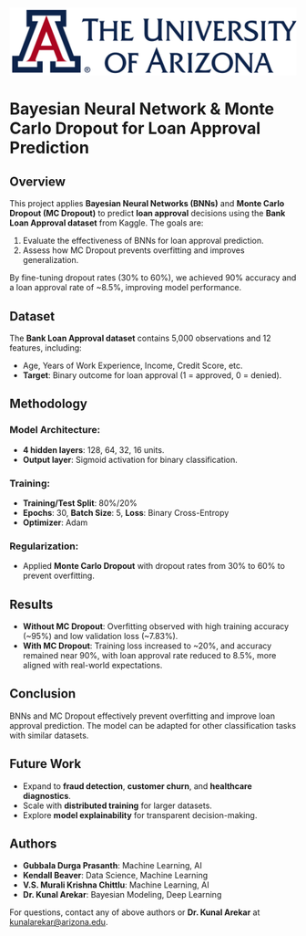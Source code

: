 ![](docs/uofa.png)
# Bayesian Neural Network & Monte Carlo Dropout for Loan Approval Prediction

## Overview

This project applies **Bayesian Neural Networks (BNNs)** and **Monte Carlo Dropout (MC Dropout)** to predict **loan approval** decisions using the **Bank Loan Approval dataset** from Kaggle. The goals are:
1. Evaluate the effectiveness of BNNs for loan approval prediction.
2. Assess how MC Dropout prevents overfitting and improves generalization.

By fine-tuning dropout rates (30% to 60%), we achieved 90% accuracy and a loan approval rate of ~8.5%, improving model performance.

## Dataset

The **Bank Loan Approval dataset** contains 5,000 observations and 12 features, including:
- Age, Years of Work Experience, Income, Credit Score, etc.
- **Target**: Binary outcome for loan approval (1 = approved, 0 = denied).

## Methodology

### Model Architecture:
- **4 hidden layers**: 128, 64, 32, 16 units.
- **Output layer**: Sigmoid activation for binary classification.

### Training:
- **Training/Test Split**: 80%/20%
- **Epochs**: 30, **Batch Size**: 5, **Loss**: Binary Cross-Entropy
- **Optimizer**: Adam

### Regularization:
- Applied **Monte Carlo Dropout** with dropout rates from 30% to 60% to prevent overfitting.

## Results

- **Without MC Dropout**: Overfitting observed with high training accuracy (~95%) and low validation loss (~7.83%).
- **With MC Dropout**: Training loss increased to ~20%, and accuracy remained near 90%, with loan approval rate reduced to 8.5%, more aligned with real-world expectations.

## Conclusion

BNNs and MC Dropout effectively prevent overfitting and improve loan approval prediction. The model can be adapted for other classification tasks with similar datasets.

## Future Work

- Expand to **fraud detection**, **customer churn**, and **healthcare diagnostics**.
- Scale with **distributed training** for larger datasets.
- Explore **model explainability** for transparent decision-making.

## Authors

- **Gubbala Durga Prasanth**: Machine Learning, AI
- **Kendall Beaver**: Data Science, Machine Learning
- **V.S. Murali Krishna Chittlu**: Machine Learning, AI
- **Dr. Kunal Arekar**: Bayesian Modeling, Deep Learning

For questions, contact any of above authors or **Dr. Kunal Arekar** at [kunalarekar@arizona.edu](mailto:kunalarekar@arizona.edu).

